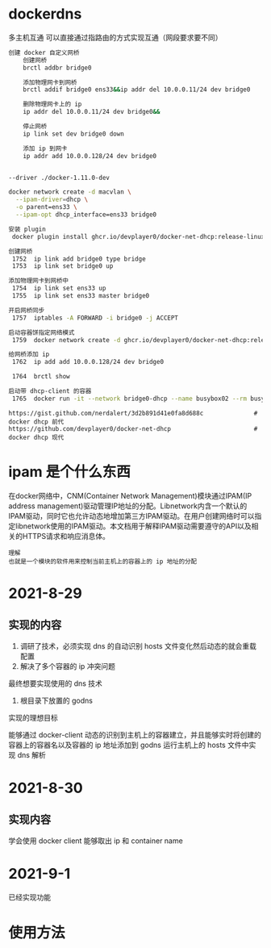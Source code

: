 # dockerdns
多主机互通
    可以直接通过指路由的方式实现互通（网段要求要不同）

```bash
创建 docker 自定义网桥
    创建网桥
    brctl addbr bridge0

    添加物理网卡到网桥
    brctl addif bridge0 ens33&&ip addr del 10.0.0.11/24 dev bridge0

    删除物理网卡上的 ip
    ip addr del 10.0.0.11/24 dev bridge0&&

    停止网桥
    ip link set dev bridge0 down

    添加 ip 到网卡
    ip addr add 10.0.0.128/24 dev bridge0


--driver ./docker-1.11.0-dev 

docker network create -d macvlan \
  --ipam-driver=dhcp \
  -o parent=ens33 \
  --ipam-opt dhcp_interface=ens33 bridge0 
```


```bash
安装 plugin 
 docker plugin install ghcr.io/devplayer0/docker-net-dhcp:release-linux-amd64

创建网桥
 1752  ip link add bridge0 type bridge
 1753  ip link set bridge0 up

添加物理网卡到网桥中
 1754  ip link set ens33 up
 1755  ip link set ens33 master bridge0

开启网桥同步
 1757  iptables -A FORWARD -i bridge0 -j ACCEPT

启动容器饼指定网络模式
 1759  docker network create -d ghcr.io/devplayer0/docker-net-dhcp:release-linux-amd64 --ipam-driver null -o bridge=bridge0  bridge0-dhcp

给网桥添加 ip
 1762  ip add add 10.0.0.128/24 dev bridge0

 1764  brctl show

启动带 dhcp-client 的容器
 1765  docker run -it --network bridge0-dhcp --name busybox02 --rm busybox sh
```

```http
https://gist.github.com/nerdalert/3d2b891d41e0fa8d688c              # docker dhcp 前代
https://github.com/devplayer0/docker-net-dhcp                       # docker dhcp 现代
```

# ipam 是个什么东西

在docker网络中，CNM(Container Network Management)模块通过IPAM(IP address management)驱动管理IP地址的分配。Libnetwork内含一个默认的IPAM驱动，同时它也允许动态地增加第三方IPAM驱动。在用户创建网络时可以指定libnetwork使用的IPAM驱动。本文档用于解释IPAM驱动需要遵守的API以及相关的HTTPS请求和响应消息体。

```text 
理解
也就是一个模块的软件用来控制当前主机上的容器上的 ip 地址的分配
```

# 2021-8-29

## 实现的内容

1. 调研了技术，必须实现 dns 的自动识别 hosts 文件变化然后动态的就会重载配置
2. 解决了多个容器的 ip 冲突问题

最终想要实现使用的 dns 技术

1. 根目录下放置的 godns

实现的理想目标

能够通过 docker-client 动态的识别到主机上的容器建立，并且能够实时将创建的容器上的容器名以及容器的 ip 地址添加到 godns 运行主机上的 hosts 文件中实现 dns 解析

# 2021-8-30

## 实现内容

学会使用 docker client 能够取出 ip 和 container name

# 2021-9-1

已经实现功能

# 使用方法

